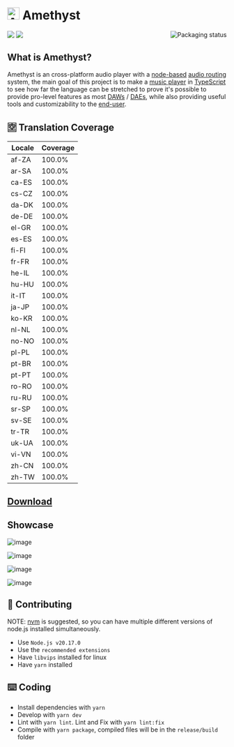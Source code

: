  # <img src="https://github.com/Geoxor/Amethyst/raw/master/assets/icon.png?raw=true" alt="Amethyst icon" height="28" width="28"> Amethyst 
 


<div>
    <a href="https://repology.org/project/amethyst-player/versions">
        <img src="https://repology.org/badge/vertical-allrepos/amethyst-player.svg" alt="Packaging status" align="right">
    </a>
    <div>
        <img src="https://img.shields.io/discord/385387666415550474?label=Discord&logo=discord&style=flat">
        <img src="https://img.shields.io/github/repo-size/geoxor/amethyst?label=Size">
    </div>
</div>

## What is Amethyst?

Amethyst is an cross-platform audio player with a [node-based](https://en.wikipedia.org/wiki/Node_graph_architecture) [audio routing](https://en.wikipedia.org/wiki/Audio_signal_flow) system, the main goal of this project is to make a [music player](https://en.wikipedia.org/wiki/Media_player_software) in [TypeScript](https://www.typescriptlang.org/) to see how far the language can be stretched to prove it's possible to provide pro-level features as most [DAWs](https://en.wikipedia.org/wiki/Digital_audio_workstation) / [DAEs](https://en.wikipedia.org/wiki/Audio_editing_software), while also providing useful tools and customizability to the [end-user](https://en.wikipedia.org/wiki/End_user).

## 🈳 Translation Coverage

<!-- START LOCALE_COVERAGE -->
| Locale | Coverage |
|--------|----------|
| af-ZA | 100.0% |
| ar-SA | 100.0% |
| ca-ES | 100.0% |
| cs-CZ | 100.0% |
| da-DK | 100.0% |
| de-DE | 100.0% |
| el-GR | 100.0% |
| es-ES | 100.0% |
| fi-FI | 100.0% |
| fr-FR | 100.0% |
| he-IL | 100.0% |
| hu-HU | 100.0% |
| it-IT | 100.0% |
| ja-JP | 100.0% |
| ko-KR | 100.0% |
| nl-NL | 100.0% |
| no-NO | 100.0% |
| pl-PL | 100.0% |
| pt-BR | 100.0% |
| pt-PT | 100.0% |
| ro-RO | 100.0% |
| ru-RU | 100.0% |
| sr-SP | 100.0% |
| sv-SE | 100.0% |
| tr-TR | 100.0% |
| uk-UA | 100.0% |
| vi-VN | 100.0% |
| zh-CN | 100.0% |
| zh-TW | 100.0% |
<!-- END LOCALE_COVERAGE -->

## [Download](https://amethyst.geoxor.moe/introduction)

## Showcase

![image](https://github.com/user-attachments/assets/91798ae7-96b7-4986-8c3b-ca5d5b4cec7d)

![image](https://github.com/user-attachments/assets/e56e953d-7851-4722-b721-ec30e5630054)

![image](https://github.com/user-attachments/assets/ea1dacbf-ab7e-4fda-af27-1db9e04d4e21)

![image](https://github.com/user-attachments/assets/e926efff-0917-4364-8693-7fdee220dfd3)

## 📝 Contributing

NOTE: [nvm](https://github.com/nvm-sh/nvm) is suggested, so you can have multiple different versions of node.js installed simultaneously.

- Use `Node.js v20.17.0`
- Use the `recommended extensions`
- Have `libvips` installed for linux
- Have `yarn` installed

## ⌨️ Coding

- Install dependencies with `yarn`
- Develop with `yarn dev`
- Lint with `yarn lint`. Lint and Fix with `yarn lint:fix`
- Compile with `yarn package`, compiled files will be in the `release/build` folder
